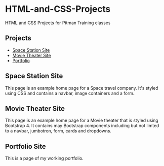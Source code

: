 # HTML-and-CSS-Projects
HTML and CSS Projects for Pitman Training classes

## Projects
- [Space Station Site](https://github.com/tayloroj/HTML-and-CSS-Projects/tree/main/Project)
- [Movie Theater Site](https://github.com/tayloroj/HTML-and-CSS-Projects/tree/main/bootstrap4_project)
- [Portfolio](https://github.com/tayloroj/HTML-and-CSS-Projects/tree/main/Final_Project)

## Space Station Site
This page is an example home page for a Space travel company. It's styled using CSS and contains a navbar, image containers and a form.

## Movie Theater Site
This page is an example home page for a Movie theater that is styled using Bootstrap 4. It contains may Bootstrap components including but not limted to a navbar, jumbotron, form, cards and dropdowns.

## Portfolio Site
This is a page of my working portfolio.
